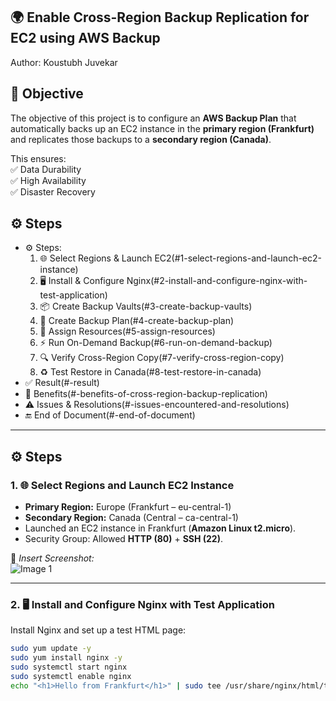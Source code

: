 ## 🌍 Enable Cross-Region Backup Replication for EC2 using AWS Backup

Author: Koustubh Juvekar
## 🎯 Objective  
The objective of this project is to configure an **AWS Backup Plan** that automatically backs up an EC2 instance in the **primary region (Frankfurt)** and replicates those backups to a **secondary region (Canada)**.  

This ensures:  
✅ Data Durability  
✅ High Availability  
✅ Disaster Recovery  


## ⚙️ Steps  
- ⚙️ Steps:
  1. 🌐 Select Regions & Launch EC2(#1-select-regions-and-launch-ec2-instance)  
  2. 🖥️ Install & Configure Nginx(#2-install-and-configure-nginx-with-test-application)  
  3. 📦 Create Backup Vaults(#3-create-backup-vaults)  
  4. 📝 Create Backup Plan(#4-create-backup-plan)  
  5. 🔗 Assign Resources(#5-assign-resources)  
  6. ⚡ Run On-Demand Backup(#6-run-on-demand-backup)  
  7. 🔍 Verify Cross-Region Copy(#7-verify-cross-region-copy)  
  8. ♻️ Test Restore in Canada(#8-test-restore-in-canada)  
- ✅ Result(#-result)  
- 🌟 Benefits(#-benefits-of-cross-region-backup-replication)  
- ⚠️ Issues & Resolutions(#️-issues-encountered-and-resolutions)  
- 🔚 End of Document(#-end-of-document)  

---

## ⚙️ Steps  

### 1. 🌐 Select Regions and Launch EC2 Instance
- **Primary Region:** Europe (Frankfurt – eu-central-1)  
- **Secondary Region:** Canada (Central – ca-central-1)  
- Launched an EC2 instance in Frankfurt (**Amazon Linux t2.micro**).  
- Security Group: Allowed **HTTP (80)** + **SSH (22)**.  

📸 *Insert Screenshot:*  
![Image 1](path/to/image1.png)  

---

### 2. 🖥️ Install and Configure Nginx with Test Application
Install Nginx and set up a test HTML page:  
```bash
sudo yum update -y
sudo yum install nginx -y
sudo systemctl start nginx
sudo systemctl enable nginx
echo "<h1>Hello from Frankfurt</h1>" | sudo tee /usr/share/nginx/html/test.html

